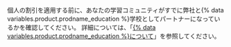 個人の割引を適用する前に、あなたの学習コミュニティがすでに弊社と{% data variables.product.prodname_education %}学校としてパートナーになっているかを確認してください。 詳細については、「[{% data variables.product.prodname_education %}について](https://education.github.com/partners/schools)」を参照してください。
